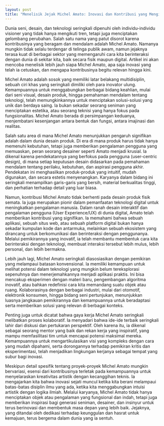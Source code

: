 ```yaml
---
layout: post
title: "Menelisik Jejak Michel Amato: Inovasi dan Kontribusi yang Menginspirasi"
---
```


Dunia seni, desain, dan teknologi seringkali dipenuhi oleh individu-individu visioner yang tidak hanya mengikuti tren, tetapi juga menciptakan gelombang perubahan. Salah satu nama yang patut disorot karena kontribusinya yang beragam dan mendalam adalah Michel Amato. Namanya mungkin tidak selalu terdengar di telinga publik awam, namun jejaknya terasa kuat di berbagai sektor yang memengaruhi cara kita berinteraksi dengan dunia di sekitar kita, baik secara fisik maupun digital. Artikel ini akan mencoba menelisik lebih jauh siapa Michel Amato, apa saja inovasi yang telah ia cetuskan, dan mengapa kontribusinya begitu relevan hingga kini.

Michel Amato adalah sosok yang memiliki latar belakang multidisiplin, sebuah ciri khas yang seringkali dimiliki oleh para inovator ulung. Kemampuannya untuk menggabungkan berbagai bidang keahlian, mulai dari seni visual, desain produk, hingga pemahaman mendalam tentang teknologi, telah memungkinkannya untuk menciptakan solusi-solusi yang unik dan berdaya saing. Ia bukan sekadar seorang seniman yang menciptakan estetika, atau seorang teknisi yang hanya fokus pada fungsionalitas. Michel Amato berada di persimpangan keduanya, menjembatani kesenjangan antara bentuk dan fungsi, antara imajinasi dan realitas.

Salah satu area di mana Michel Amato menunjukkan pengaruh signifikan adalah dalam dunia desain produk. Di era di mana produk harus tidak hanya memenuhi kebutuhan, tetapi juga memberikan pengalaman pengguna yang memuaskan, peran seorang desainer seperti Amato menjadi krusial. Ia dikenal karena pendekatannya yang berfokus pada pengguna (user-centric design), di mana setiap keputusan desain didasarkan pada pemahaman mendalam tentang perilaku, kebutuhan, dan aspirasi pengguna akhir. Pendekatan ini menghasilkan produk-produk yang intuitif, mudah digunakan, dan secara estetis menyenangkan. Karyanya dalam bidang ini seringkali menampilkan garis-garis yang bersih, material berkualitas tinggi, dan perhatian terhadap detail yang luar biasa.

Namun, kontribusi Michel Amato tidak berhenti pada desain produk fisik semata. Ia juga merupakan pionir dalam pemanfaatan teknologi digital untuk meningkatkan pengalaman manusia. Dalam ranah desain interaktif dan pengalaman pengguna (User Experience/UX) di dunia digital, Amato telah memberikan kontribusi yang signifikan. Ia memahami bahwa sebuah aplikasi, sebuah situs web, atau sebuah platform digital bukan hanya sekadar kumpulan kode dan antarmuka, melainkan sebuah ekosistem yang dirancang untuk berkomunikasi dan berinteraksi dengan penggunanya. Melalui pemikirannya yang inovatif, ia telah membantu membentuk cara kita berinteraksi dengan teknologi, membuat interaksi tersebut lebih mulus, lebih personal, dan lebih bermakna.

Lebih jauh lagi, Michel Amato seringkali diasosiasikan dengan pemikiran yang melampaui batasan konvensional. Ia memiliki kemampuan untuk melihat potensi dalam teknologi yang mungkin belum tereksplorasi sepenuhnya dan menerjemahkannya menjadi aplikasi praktis. Ini bisa mencakup eksperimen dengan materi baru, pengembangan algoritma inovatif, atau bahkan redefinisi cara kita memandang suatu objek atau ruang. Kolaborasinya dengan berbagai industri, mulai dari otomotif, elektronik konsumen, hingga bidang seni pertunjukan, menunjukkan luasnya jangkauan pemikirannya dan kemampuannya untuk beradaptasi serta memberikan solusi yang relevan di berbagai konteks.

Penting juga untuk dicatat bahwa gaya kerja Michel Amato seringkali melibatkan proses kolaboratif. Ia menyadari bahwa ide-ide terbaik seringkali lahir dari diskusi dan pertukaran perspektif. Oleh karena itu, ia dikenal sebagai seorang mentor yang baik dan rekan kerja yang inspiratif, yang mampu memfasilitasi tim untuk mencapai potensi maksimal mereka. Kemampuannya untuk mengartikulasikan visi yang kompleks dengan cara yang mudah dipahami, serta dorongannya terhadap pemikiran kritis dan eksperimentasi, telah menjadikan lingkungan kerjanya sebagai tempat yang subur bagi inovasi.

Meskipun detail spesifik tentang proyek-proyek Michel Amato mungkin bervariasi, esensi dari kontribusinya terletak pada kemampuannya untuk menyelaraskan kreativitas artistik dengan kecanggihan teknis. Ia mengajarkan kita bahwa inovasi sejati muncul ketika kita berani melampaui batas-batas disiplin ilmu yang ada, ketika kita menggabungkan intuisi artistik dengan logika ilmiah. Melalui karyanya, Michel Amato tidak hanya menciptakan objek atau pengalaman yang fungsional dan indah, tetapi juga memberikan inspirasi bagi generasi seniman, desainer, dan insinyur untuk terus berinovasi dan membentuk masa depan yang lebih baik. Jejaknya, yang ditandai oleh dedikasi terhadap keunggulan dan hasrat untuk kemajuan, terus bergema dalam dunia yang ia sentuh.
